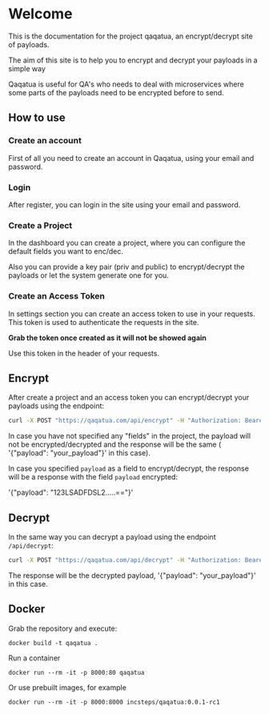 # Welcome

This is the documentation for the project qaqatua, an encrypt/decrypt site of payloads.

The aim of this site is to help you to encrypt and decrypt your payloads in a simple way

Qaqatua is useful for QA's who needs to deal with microservices where some parts of the payloads need to be encrypted before to send.


## How to use

### Create an account

First of all you need to create an account in Qaqatua, using your email and password.

### Login

After register, you can login in the site using your email and password.

### Create a Project

In the dashboard you can create a project, where you can configure the default fields you want to enc/dec.

Also you can provide a key pair (priv and public) to encrypt/decrypt the payloads or let the system generate one for you.

### Create an Access Token

In settings section you can create an access token to use in your requests. This token is used to authenticate the requests in the site.

**Grab the token once created as it will not be showed again**

Use this token in the header of your requests.


## Encrypt

After create a project and an access token you can encrypt/decrypt your payloads using the endpoint:

```bash
curl -X POST "https://qaqatua.com/api/encrypt" -H "Authorization: Bearer <your_token>" -d '{"payload": "your_payload"}'
```

In case you have not specified any "fields" in the project, the payload will not be encrypted/decrypted and the
response will be the same ( '{"payload": "your_payload"}' in this case).

In case you specified `payload` as a field to encrypt/decrypt, the response will be a response with the field
`payload` encrypted:

'{"payload": "123LSADFDSL2.....=="}'

## Decrypt

In the same way you can decrypt a payload using the endpoint `/api/decrypt`:

```bash
curl -X POST "https://qaqatua.com/api/decrypt" -H "Authorization: Bearer <your_token>" -d '{"payload": "123213....=="}'
```

The response will be the decrypted payload, '{"payload": "your_payload"}' in this case.


## Docker

Grab the repository and execute:

`docker build -t qaqatua .`

Run a container

`docker run --rm -it -p 8000:80 qaqatua`

Or use prebuilt images, for example

`docker run --rm -it -p 8000:8000 incsteps/qaqatua:0.0.1-rc1`

